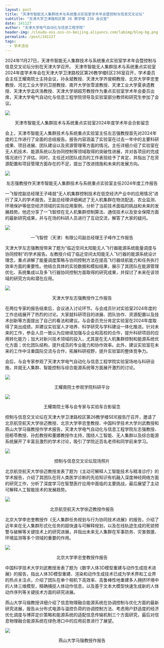 ```yaml
---
layout: post
title: "天津市智能无人集群技术与系统重点实验室学术年会暨控制与信息交叉论坛"
subtitle: "天津大学卫津路校区第 26 教学楼 236 会议室"
date: 241127
author: "天津大学电气自动化与信息工程学院"
header-img: /cloudu-oss.oss-cn-beijing.aliyuncs.com/labimg/blog-bg.png
permalink: /post/241127
tags:
  - 学术活动
---
```


2024年11月27日，天津市智能无人集群技术与系统重点实验室学术年会暨控制与信息交叉论坛分别在天津大学召开。
天津市智能无人集群技术与系统重点实验室2024年度学术年会在天津大学卫津路校区第26教学楼E区236室召开，学术委员会主任王耀南院士主持会议，孙永斌教授、天津大学齐俊桐教授、北京大学李忠奎教授、河北工业大学刘卫朋教授、南开大学张雪波教授、天津工业大学夏承遗教授、天津大学孟庆浩教授、天津大学胡超芳教授作为重点实验室学术年会委员出席，天津大学电气自动化与信息工程学院领导及实验室部分教师和研究生参加了会议。

![](../attachment/241127-1.jpg)
<center>天津市智能无人集群技术与系统重点实验室2024年度学术年会合影留念</center>

会上，天津市智能无人集群技术与系统重点实验室主任左志强教授首先对2024年度的工作进行了全面的总结报告。报告内容涵盖了实验室在过去一年中的主要科研成果、项目进展、团队建设以及资源管理等方面的情况。主任详细介绍了实验室在无人机技术、能源系统以及协同控制等领域取得的突破性进展，并对各项目的完成情况进行了评估。同时，主任还对团队成员的工作表现给予了肯定，并指出了在资源配置和项目管理方面存在的不足，提出了改进措施和未来的发展方向。

![](../attachment/241127-2.jpg)
<center>左志强教授作天津市智能无人集群技术与系统重点实验室主任2024年度工作报告</center>

一飞智控副总经理王子峰就“无人机集群控制技术在低空经济产业中的应用情况”进行了深入的学术报告。王副总经理详细阐述了无人机集群在物流配送、农业监测、环境保护等低空经济领域的实际应用案例，分析了当前技术面临的挑战和未来的发展趋势。他还分享了一飞智控在无人机集群控制算法、通信技术以及安全保障方面的最新研究成果，并与在场的科研人员进行了互动交流，解答了大家的疑问。

![](../attachment/241127-3.jpg)
<center>一飞智控（天津）有限公司副总经理王子峰作工作报告</center>

天津大学左志强教授带来了题为“临近空间太阳能无人飞行器能源系统能量调度与协同控制”的学术报告。左教授介绍了临近空间太阳能无人飞行器的能源系统设计理念，重点讲解了能量调度策略与协同控制方法在提高飞行器续航能力和任务执行效率方面的重要性。他结合具体的实验数据和模拟结果，展示了其团队在能源管理优化、系统集成以及多飞行器协同控制方面取得的研究成果，并探讨了未来在该领域的研究方向和潜在应用。
 
![](../attachment/241127-4.jpg)
<center>天津大学左志强教授作工作报告</center>

在两位专家的报告结束后，会议进入讨论环节。与会成员针对实验室2024年度的工作总结展开了热烈的讨论。大家就科研项目的进展、团队协作、资源配置以及技术创新等方面提出了自己的看法和建议。与会委员充分肯定实验室在2024年度取得了突出成绩，并建议实验室人才培养、科学研究与学科建设一体化推进。针对未来的工作，参会人员一致认为应继续加强与企业和高校的合作，提升科研项目的应用转化能力；加大对新兴技术领域的投入，尤其是在无人机集群控制和能源系统优化方面；优化团队结构，提升成员的专业能力和协作效率。此外，建议实验室在未来的工作中注重国际交流与合作，拓展科研视野，提升实验室的整体竞争力。

会后，与会专家参观了天津大学电气自动化与信息工程学院实验室场地与科研设施，并就无人集群、智能控制与综合能源系统等方面展开激烈的讨论。

![](../attachment/241127-5.jpg)
<center>王耀南院士参观学院科研平台</center>

![](../attachment/241127-6.jpg)
<center>王耀南院士等与会专家与实验车合影留念</center>

控制与信息交叉论坛在天津大学卫津路校区第26教学楼SEIE报告厅召开，邀请了北京航空航天大学徐迈教授、北京大学李忠奎教授、中国科学技术大学刘武教授和燕山大学马锴教授作学术报告，天津大学电气自动化与信息工程学院左志强教授、田栢苓教授、孙彪教授和董娜教授作主持，围绕人工智能、无人集群以及综合能源系统展开了丰富且激烈的学术讨论，吸引了学院近百名老师和同学前来学习。

![](../attachment/241127-7.jpg)
<center>控制与信息交叉论坛现场照片</center>

北京航空航天大学徐迈教授发表了题为《主动可解释人工智能技术与精准诊疗》的学术报告，介绍了其团队在将人类医学诊断的先验知识有机融入深度神经网络方面的研究工作，分析了深度学习在智慧医疗应用中面临的主要挑战，最后展望了主动可解释人工智能技术的发展趋势。

![](../attachment/241127-8.jpg)
<center>北京航空航天大学徐迈教授作报告</center>
 
北京大学李忠奎教授作《无人集群任务规划与行为协同技术进展》的报告，介绍了近年来在无人集群形式化任务的超快速与可解释规划，以及在线轨迹生成的死锁预警与破解等关键技术上的研究进展，并指出未来无人集群在军事防务、灾害救援、环境监测等多个领域的重要的作用。

![](../attachment/241127-9.jpg)
<center>北京大学李忠奎教授作报告</center>

中国科学技术大学刘武教授发表了题为《数字人体3D模型重建与动作生成技术进展》的报告，指出人体3D模型重建、渲染和动作生成技术已成为学术界和工业界的热点关注点，介绍了团队在单个相机下高效率、高鲁棒性地重建多人拥挤环境中的人体三维模型，精确捕捉人体动作信息，以及基于文本大模型快速生成新的人体动作序列等关键技术方面的研究进展。

燕山大学马锴教授详细介绍了信息物理融合能源系统在协调控制与优化方面的最新研究进展，报告从分布式电源与温控负荷的协调控制方法、考虑用户舒适度的经济优化调度与博弈定价策略和能源系统的适配信息传输机制三个方面研究，最后对信息物理融合能源系统在绿色港口中的应用前景进行了展望。

![](../attachment/241127-10.jpg)
<center>燕山大学马锴教授作报告</center>